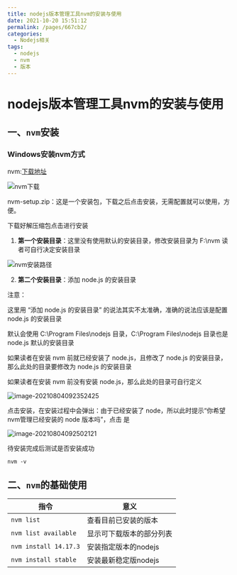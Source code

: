 ```yaml
---
title: nodejs版本管理工具nvm的安装与使用
date: 2021-10-20 15:51:12
permalink: /pages/667cb2/
categories:
  - Nodejs相关
tags:
  - nodejs
  - nvm
  - 版本
---
```

# nodejs版本管理工具nvm的安装与使用



## 一、```nvm```安装

### Windows安装nvm方式

nvm:[下载地址](https://github.com/coreybutler/nvm-windows/releases)

![nvm下载](https://carmineprince.oss-cn-qingdao.aliyuncs.com/2021/08/202108040918715.png)

nvm-setup.zip：这是一个安装包，下载之后点击安装，无需配置就可以使用，方便。

下载好解压缩包点击进行安装

1. **第一个安装目录**：这里没有使用默认的安装目录，修改安装目录为 F:\nvm
   读者可自行决定安装目录

![nvm安装路径](https://carmineprince.oss-cn-qingdao.aliyuncs.com/2021/08/202108040921235.png)



2. **第二个安装目录**：添加 node.js 的安装目录

注意：

这里用 “添加 node.js 的安装目录” 的说法其实不太准确，准确的说法应该是配置 node.js 的安装目录

默认会使用 C:\Program Files\nodejs 目录，C:\Program Files\nodejs 目录也是 node.js 默认的安装目录

如果读者在安装 nvm 前就已经安装了 node.js，且修改了 node.js 的安装目录，那么此处的目录要修改为 node.js 的安装目录

如果读者在安装 nvm 前没有安装 node.js，那么此处的目录可自行定义

![image-20210804092352425](https://carmineprince.oss-cn-qingdao.aliyuncs.com/2021/08/202108040923467.png)

点击安装，在安装过程中会弹出：由于已经安装了 node，所以此时提示“你希望nvm管理已经安装的 node 版本吗”，点击 是

![image-20210804092502121](https://carmineprince.oss-cn-qingdao.aliyuncs.com/2021/08/202108040925159.png)

待安装完成后测试是否安装成功

```
nvm -v
```

## 二、```nvm```的基础使用



| 指令                      | 意义                     |
| ------------------------- | ------------------------ |
| ```nvm list```            | 查看目前已安装的版本     |
| ```nvm list available```  | 显示可下载版本的部分列表 |
| ```nvm install 14.17.3``` | 安装指定版本的nodejs     |
| ```nvm install stable```  | 安装最新稳定版nodejs     |


